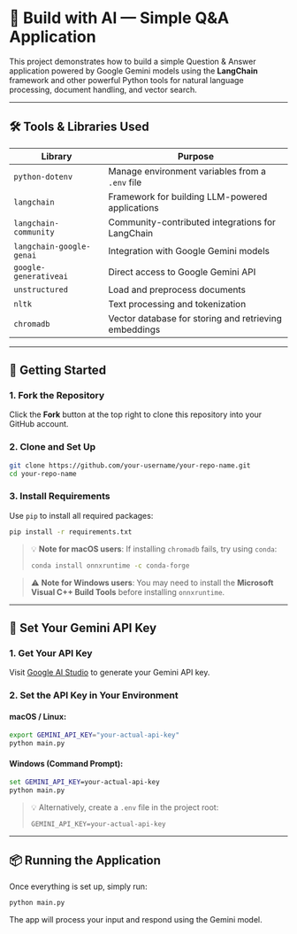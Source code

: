 # 🤖 Build with AI — Simple Q\&A Application

This project demonstrates how to build a simple Question & Answer application powered by Google Gemini models using the **LangChain** framework and other powerful Python tools for natural language processing, document handling, and vector search.

---

## 🛠️ Tools & Libraries Used

| Library                    | Purpose                                               |
| -------------------------- | ----------------------------------------------------- |
| `python-dotenv`            | Manage environment variables from a `.env` file       |
| `langchain`                | Framework for building LLM-powered applications       |
| `langchain-community`      | Community-contributed integrations for LangChain      |
| `langchain-google-genai`   | Integration with Google Gemini models                 |
| `google-generativeai`      | Direct access to Google Gemini API                    |
| `unstructured`             | Load and preprocess documents                         |
| `nltk`                     | Text processing and tokenization                      |
| `chromadb`                 | Vector database for storing and retrieving embeddings |
            

---

## 🚀 Getting Started

### 1. Fork the Repository

Click the **Fork** button at the top right to clone this repository into your GitHub account.

### 2. Clone and Set Up

```bash
git clone https://github.com/your-username/your-repo-name.git
cd your-repo-name
```

### 3. Install Requirements

Use `pip` to install all required packages:

```bash
pip install -r requirements.txt
```

> 💡 **Note for macOS users**:
> If installing `chromadb` fails, try using `conda`:
>
> ```bash
> conda install onnxruntime -c conda-forge
> ```

> ⚠️ **Note for Windows users**:
> You may need to install the **Microsoft Visual C++ Build Tools** before installing `onnxruntime`.

---

## 🔑 Set Your Gemini API Key

### 1. Get Your API Key

Visit [Google AI Studio](https://aistudio.google.com/app/apikey) to generate your Gemini API key.

### 2. Set the API Key in Your Environment

#### macOS / Linux:

```bash
export GEMINI_API_KEY="your-actual-api-key"
python main.py
```

#### Windows (Command Prompt):

```cmd
set GEMINI_API_KEY=your-actual-api-key
python main.py
```

> 💡 Alternatively, create a `.env` file in the project root:
>
> ```
> GEMINI_API_KEY=your-actual-api-key
> ```

---

## 📦 Running the Application

Once everything is set up, simply run:

```bash
python main.py
```

The app will process your input and respond using the Gemini model.



